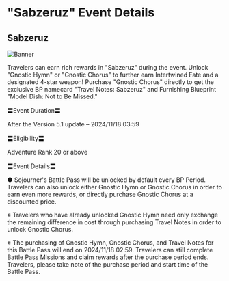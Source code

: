 # "Sabzeruz" Event Details
## Sabzeruz
![Banner](https://sdk.hoyoverse.com/upload/ann/2024/09/19/38c1da5ab72cc952d097c97cb6b7fc67_2002617996852322894.png)

Travelers can earn rich rewards in "Sabzeruz" during the event. Unlock "Gnostic Hymn" or "Gnostic Chorus" to further earn Intertwined Fate and a designated 4-star weapon! Purchase "Gnostic Chorus" directly to get the exclusive BP namecard "Travel Notes: Sabzeruz" and Furnishing Blueprint "Model Dish: Not to Be Missed."

〓Event Duration〓

After the Version 5.1 update – <t class="t_lc" contenteditable="false">2024/11/18 03:59</t>

〓Eligibility〓

Adventure Rank 20 or above

〓Event Details〓

● Sojourner's Battle Pass will be unlocked by default every BP Period. Travelers can also unlock either Gnostic Hymn or Gnostic Chorus in order to earn even more rewards, or directly purchase Gnostic Chorus at a discounted price.

※ Travelers who have already unlocked Gnostic Hymn need only exchange the remaining difference in cost through purchasing Travel Notes in order to unlock Gnostic Chorus.

※ The purchasing of Gnostic Hymn, Gnostic Chorus, and Travel Notes for this Battle Pass will end on <t class="t_lc" contenteditable="false">2024/11/18 02:59</t>. Travelers can still complete Battle Pass Missions and claim rewards after the purchase period ends. Travelers, please take note of the purchase period and start time of the Battle Pass.
